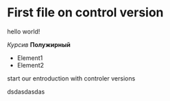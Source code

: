 # First file on control version

hello world!

*Курсив* 
**Полужирный**
* Element1
* Element2

start our entroduction with controler versions


dsdasdasdas